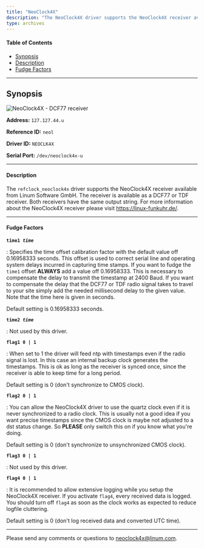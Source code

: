 ```yaml
---
title: "NeoClock4X"
description: "The NeoClock4X driver supports the NeoClock4X receiver available from Linum Software GmbH. The receiver is available as a DCF77 or TDF receiver."
type: archives
---
```


#### Table of Contents

*   [Synopsis](/documentation/drivers/driver44/#synopsis)
*   [Description](/documentation/drivers/driver44/#description)
*   [Fudge Factors](/documentation/drivers/driver44/#fudge-factors)

* * *


## Synopsis

![NeoClock4X - DCF77 receiver](/documentation/pic/neoclock4x.gif) 

**Address:** <code>127.127.44.u</code>

**Reference ID:** `neol`

**Driver ID:**  `NEOCLK4X`

**Serial Port:**  `/dev/neoclock4x-u`

* * *

#### Description

The `refclock_neoclock4x` driver supports the NeoClock4X receiver available from Linum Software GmbH. The receiver is available as a DCF77 or TDF receiver. Both receivers have the same output string. For more information about the NeoClock4X receiver please visit https://linux-funkuhr.de/.

* * *

#### Fudge Factors

<code>**time1 _time_**</code>

: Specifies the time offset calibration factor with the default value off 0.16958333 seconds. This offset is used  to correct serial line and operating system delays incurred in capturing time stamps. If you want to fudge the `time1` offset **ALWAYS** add a value off 0.16958333. This is necessary to compensate the delay to transmit the timestamp at 2400 Baud. If you want to compensate the delay that the DCF77 or TDF radio signal takes to travel to your site simply add the needed millisecond delay to the given value. Note that the time here is given in seconds.

Default setting is 0.16958333 seconds.

<code>**time2 _time_**</code>

: Not used by this driver.

<code>**flag1 0 | 1**</code>

: When set to 1 the driver will feed ntp with timestamps even if the radio signal is lost. In this case an internal backup clock generates the timestamps. This is ok as long as the receiver is synced once, since the receiver is able to keep time for a long period.

Default setting is 0 (don't synchronize to CMOS clock).

<code>**flag2 0 | 1**</code>

: You can allow the NeoClock4X driver to use the quartz clock even if it is never synchronized to a radio clock. This is usually not a good idea if you want precise timestamps since the CMOS clock is maybe not adjusted to a dst status change. So **PLEASE** only switch this on if you know what you're doing.

Default setting is 0 (don't synchronize to unsynchronized CMOS clock).

<code>**flag3 0 | 1**</code>

: Not used by this driver.

<code>**flag4 0 | 1**</code>

: It is recommended to allow extensive logging while you setup the NeoClock4X receiver. If you activate `flag4`, every received data is logged. You should turn off `flag4` as soon as the clock works as expected to reduce logfile cluttering.

Default setting is 0 (don't log received data and converted UTC time).

* * *

Please send any comments or questions to [neoclock4x@linum.com](mailto:neoclock4@linum.com).